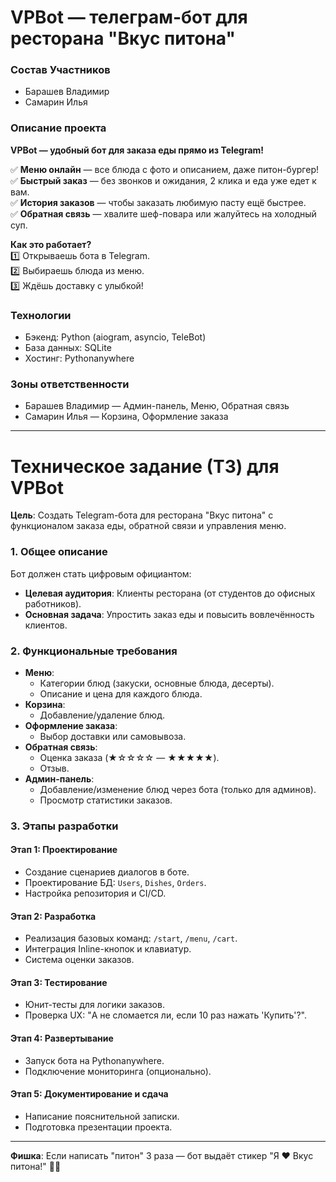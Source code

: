 # VPBot — телеграм-бот для ресторана "Вкус питона"  

### Состав Участников  
- Барашев Владимир
- Самарин Илья

### Описание проекта  
**VPBot — удобный бот для заказа еды прямо из Telegram!**  

✅ **Меню онлайн** — все блюда с фото и описанием, даже питон-бургер!  
✅ **Быстрый заказ** — без звонков и ожидания, 2 клика и еда уже едет к вам.  
✅ **История заказов** — чтобы заказать любимую пасту ещё быстрее.  
✅ **Обратная связь** — хвалите шеф-повара или жалуйтесь на холодный суп.  

**Как это работает?**  
1️⃣ Открываешь бота в Telegram.  
2️⃣ Выбираешь блюда из меню.  
3️⃣ Ждёшь доставку с улыбкой!  

### Технологии  
- Бэкенд: Python (aiogram, asyncio, TeleBot)  
- База данных: SQLite
- Хостинг: Pythonanywhere

### Зоны ответственности  
- Барашев Владимир — Админ-панель, Меню, Обратная связь
- Самарин Илья — Корзина, Оформление заказа

---  

# Техническое задание (ТЗ) для VPBot  
**Цель**: Создать Telegram-бота для ресторана "Вкус питона" с функционалом заказа еды, обратной связи и управления меню.  

### 1. Общее описание  
Бот должен стать цифровым официантом:  
- **Целевая аудитория**: Клиенты ресторана (от студентов до офисных работников).  
- **Основная задача**: Упростить заказ еды и повысить вовлечённость клиентов.  

### 2. Функциональные требования  
- **Меню**:  
  - Категории блюд (закуски, основные блюда, десерты).  
  - Описание и цена для каждого блюда.  
- **Корзина**:  
  - Добавление/удаление блюд.  
- **Оформление заказа**:  
  - Выбор доставки или самовывоза.  
- **Обратная связь**:  
  - Оценка заказа (★☆☆☆☆ — ★★★★★).  
  - Отзыв.  
- **Админ-панель**:  
  - Добавление/изменение блюд через бота (только для админов).  
  - Просмотр статистики заказов.  

### 3. Этапы разработки  
#### Этап 1: Проектирование  
- Создание сценариев диалогов в боте.  
- Проектирование БД: `Users`, `Dishes`, `Orders`.  
- Настройка репозитория и CI/CD.  

#### Этап 2: Разработка  
- Реализация базовых команд: `/start`, `/menu`, `/cart`.  
- Интеграция Inline-кнопок и клавиатур.  
- Система оценки заказов.  

#### Этап 3: Тестирование  
- Юнит-тесты для логики заказов.  
- Проверка UX: "А не сломается ли, если 10 раз нажать 'Купить'?".  

#### Этап 4: Развертывание  
- Запуск бота на Pythonanywhere.  
- Подключение мониторинга (опционально).  

#### Этап 5: Документирование и сдача  
- Написание пояснительной записки.
- Подготовка презентации проекта.

---  
**Фишка**: Если написать "питон" 3 раза — бот выдаёт стикер "Я ❤️ Вкус питона!" 🐍🍔
